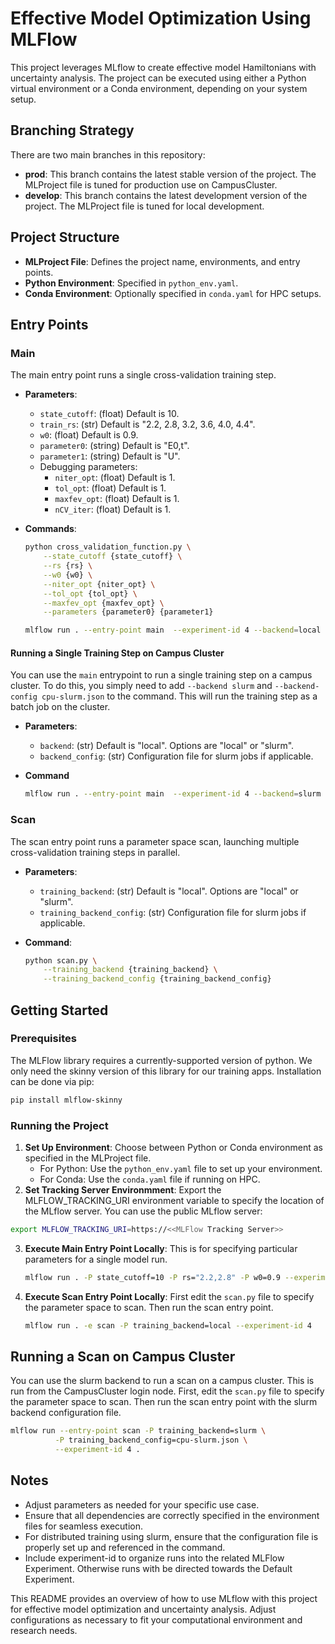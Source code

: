 # Effective Model Optimization Using MLFlow

This project leverages MLflow to create effective model Hamiltonians 
with uncertainty analysis. The project can be executed using either a 
Python virtual environment or a Conda environment, depending on your system setup.

## Branching Strategy
There are two main branches in this repository:
- **prod**: This branch contains the latest stable version of the project. The MLProject file is tuned for production use on CampusCluster.
- **develop**: This branch contains the latest development version of the project. The MLProject file is tuned for local development.

## Project Structure

- **MLProject File**: Defines the project name, environments, and entry points.
- **Python Environment**: Specified in `python_env.yaml`.
- **Conda Environment**: Optionally specified in `conda.yaml` for HPC setups.

## Entry Points

### Main

The main entry point runs a single cross-validation training step.

- **Parameters**:
  - `state_cutoff`: (float) Default is 10.
  - `train_rs`: (str) Default is "2.2, 2.8, 3.2, 3.6, 4.0, 4.4".
  - `w0`: (float) Default is 0.9.
  - `parameter0`: (string) Default is "E0,t".
  - `parameter1`: (string) Default is "U".
  - Debugging parameters:
    - `niter_opt`: (float) Default is 1.
    - `tol_opt`: (float) Default is 1.
    - `maxfev_opt`: (float) Default is 1.
    - `nCV_iter`: (float) Default is 1.

- **Commands**:
  ```bash
  python cross_validation_function.py \
      --state_cutoff {state_cutoff} \
      --rs {rs} \
      --w0 {w0} \
      --niter_opt {niter_opt} \
      --tol_opt {tol_opt} \
      --maxfev_opt {maxfev_opt} \
      --parameters {parameter0} {parameter1}
  ```
  ```bash
  mlflow run . --entry-point main  --experiment-id 4 --backend=local
  ```

#### Running a Single Training Step on Campus Cluster
You can use the `main` entrypoint to run a single training step on a campus cluster. To do this,
you simply need to add `--backend slurm` and `--backend-config cpu-slurm.json` to the command. 
This will run the training step as a batch job on the cluster.

- **Parameters**:
  - `backend`: (str) Default is "local". Options are "local" or "slurm".
  - `backend_config`: (str) Configuration file for slurm jobs if applicable.

- **Command**
  ```bash
  mlflow run . --entry-point main  --experiment-id 4 --backend=slurm --backend-config=cpu-slurm.json
  ```

### Scan

The scan entry point runs a parameter space scan, launching multiple 
cross-validation training steps in parallel.

- **Parameters**:
  - `training_backend`: (str) Default is "local". Options are "local" or "slurm".
  - `training_backend_config`: (str) Configuration file for slurm jobs if applicable.

- **Command**:
  ```bash
  python scan.py \
      --training_backend {training_backend} \
      --training_backend_config {training_backend_config}
  ```

## Getting Started

### Prerequisites

The MLFlow library requires a currently-supported version of python. We only need the
skinny version of this library for our training apps.
Installation can be done via pip:

```bash
pip install mlflow-skinny
```

### Running the Project

1. **Set Up Environment**: Choose between Python or Conda environment as specified in the MLProject file.
   - For Python: Use the `python_env.yaml` file to set up your environment.
   - For Conda: Use the `conda.yaml` file if running on HPC.
2. **Set Tracking Server Environmment**: Export the MLFLOW_TRACKING_URI environment variable to specify the location of the MLflow server. You can use the public MLflow server:
```bash
export MLFLOW_TRACKING_URI=https://<<MLFlow Tracking Server>>
```
3. **Execute Main Entry Point Locally**: This is for specifying particular parameters for a single model run.
   ```bash
   mlflow run . -P state_cutoff=10 -P rs="2.2,2.8" -P w0=0.9 --experiment-id 4
   ```
4. **Execute Scan Entry Point Locally**: First edit the `scan.py` file to specify the parameter space to scan. Then run the scan entry point.
   ```bash
   mlflow run . -e scan -P training_backend=local --experiment-id 4
   ```

## Running a Scan on Campus Cluster
You can use the slurm backend to run a scan on a campus cluster. This is run
from the CampusCluster login node. First, edit the `scan.py` file to specify the 
parameter space to scan. Then run the scan entry point with the slurm backend 
configuration file.
```bash
mlflow run --entry-point scan -P training_backend=slurm \
          -P training_backend_config=cpu-slurm.json \
          --experiment-id 4 .
```

## Notes

- Adjust parameters as needed for your specific use case.
- Ensure that all dependencies are correctly specified in the environment files for seamless execution.
- For distributed training using slurm, ensure that the configuration file is properly set up and referenced in the command.
- Include experiment-id to organize runs into the related MLFlow Experiment. Otherwise runs with be directed towards the Default Experiment.

This README provides an overview of how to use MLflow with this project for effective 
model optimization and uncertainty analysis. Adjust configurations as necessary to 
fit your computational environment and research needs.
